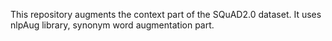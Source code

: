 This repository augments the context part of the SQuAD2.0 dataset.
It uses nlpAug library, synonym word augmentation part.
